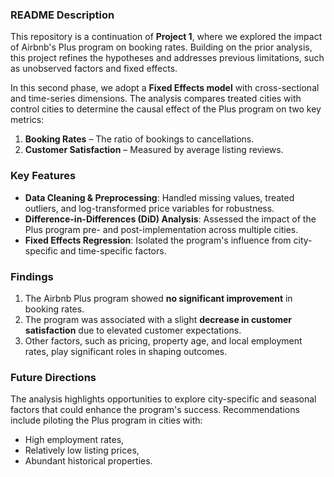 ### README Description

This repository is a continuation of **Project 1**, where we explored the impact of Airbnb's Plus program on booking rates. Building on the prior analysis, this project refines the hypotheses and addresses previous limitations, such as unobserved factors and fixed effects.

In this second phase, we adopt a **Fixed Effects model** with cross-sectional and time-series dimensions. The analysis compares treated cities with control cities to determine the causal effect of the Plus program on two key metrics:
1. **Booking Rates** – The ratio of bookings to cancellations.
2. **Customer Satisfaction** – Measured by average listing reviews.

### Key Features
- **Data Cleaning & Preprocessing**: Handled missing values, treated outliers, and log-transformed price variables for robustness.
- **Difference-in-Differences (DiD) Analysis**: Assessed the impact of the Plus program pre- and post-implementation across multiple cities.
- **Fixed Effects Regression**: Isolated the program's influence from city-specific and time-specific factors.

### Findings
1. The Airbnb Plus program showed **no significant improvement** in booking rates.
2. The program was associated with a slight **decrease in customer satisfaction** due to elevated customer expectations.
3. Other factors, such as pricing, property age, and local employment rates, play significant roles in shaping outcomes.

### Future Directions
The analysis highlights opportunities to explore city-specific and seasonal factors that could enhance the program's success. Recommendations include piloting the Plus program in cities with:
- High employment rates,
- Relatively low listing prices,
- Abundant historical properties.
